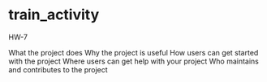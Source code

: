 # train_activity
HW-7

What the project does
Why the project is useful
How users can get started with the project
Where users can get help with your project
Who maintains and contributes to the project
